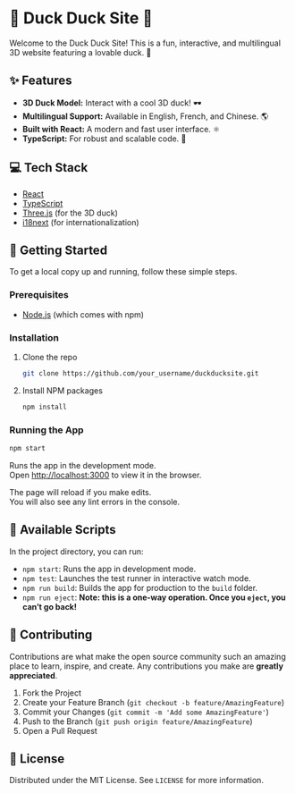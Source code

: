 # 🦆 Duck Duck Site 🦆

Welcome to the Duck Duck Site! This is a fun, interactive, and multilingual 3D website featuring a lovable duck. 🐥

## ✨ Features

*   **3D Duck Model:** Interact with a cool 3D duck! 🕶️
*   **Multilingual Support:** Available in English, French, and Chinese. 🌎
*   **Built with React:** A modern and fast user interface. ⚛️
*   **TypeScript:** For robust and scalable code. 💪

## 💻 Tech Stack

*   [React](https://reactjs.org/)
*   [TypeScript](https://www.typescriptlang.org/)
*   [Three.js](https://threejs.org/) (for the 3D duck)
*   [i18next](https://www.i18next.com/) (for internationalization)

## 🚀 Getting Started

To get a local copy up and running, follow these simple steps.

### Prerequisites

*   [Node.js](https://nodejs.org/en/) (which comes with npm)

### Installation

1.  Clone the repo
    ```sh
    git clone https://github.com/your_username/duckducksite.git
    ```
2.  Install NPM packages
    ```sh
    npm install
    ```

### Running the App

```sh
npm start
```

Runs the app in the development mode.\
Open [http://localhost:3000](http://localhost:3000) to view it in the browser.

The page will reload if you make edits.\
You will also see any lint errors in the console.

## 📜 Available Scripts

In the project directory, you can run:

*   `npm start`: Runs the app in development mode.
*   `npm test`: Launches the test runner in interactive watch mode.
*   `npm run build`: Builds the app for production to the `build` folder.
*   `npm run eject`: **Note: this is a one-way operation. Once you `eject`, you can’t go back!**

## 🤝 Contributing

Contributions are what make the open source community such an amazing place to learn, inspire, and create. Any contributions you make are **greatly appreciated**.

1.  Fork the Project
2.  Create your Feature Branch (`git checkout -b feature/AmazingFeature`)
3.  Commit your Changes (`git commit -m 'Add some AmazingFeature'`)
4.  Push to the Branch (`git push origin feature/AmazingFeature`)
5.  Open a Pull Request

## 📄 License

Distributed under the MIT License. See `LICENSE` for more information.